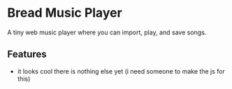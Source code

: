 # Bread Music Player
A tiny web music player where you can import, play, and save songs.
## Features
- it looks cool
there is nothing else yet (i need someone to make the js for this)
